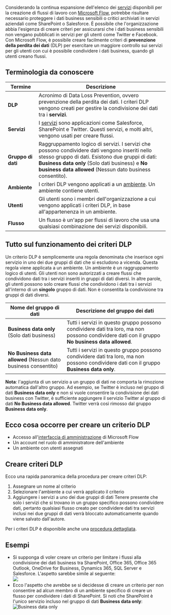 Considerando la continua espansione dell'elenco dei [servizi](https://flow.microsoft.com/services) disponibili per la creazione di flussi di lavoro con [Microsoft Flow](https://flow.microsoft.com), potrebbe risultare necessario proteggere i dati business sensibili o critici archiviati in servizi aziendali come SharePoint o Salesforce. È possibile che l'organizzazione abbia l'esigenza di creare criteri per assicurarsi che i dati business sensibili non vengano pubblicati in servizi per gli utenti come Twitter e Facebook. Con Microsoft Flow, è possibile creare facilmente criteri di **prevenzione della perdita dei dati** (DLP) per esercitare un maggiore controllo sui servizi per gli utenti con cui è possibile condividere i dati business, quando gli utenti creano flussi.  

## <a name="terms-you-should-get-familiar-with"></a>Terminologia da conoscere

| Termine | Descrizione |
| --- | --- |
| **DLP** |Acronimo di Data Loss Prevention, ovvero prevenzione della perdita dei dati. I criteri DLP vengono creati per gestire la condivisione dei dati tra i **servizi**. |
| **Servizi** |I [servizi](https://flow.microsoft.com/services) sono applicazioni come Salesforce, SharePoint e Twitter. Questi servizi, e molti altri, vengono usati per creare flussi. |
| **Gruppo di dati** |Raggruppamento logico di servizi. I servizi che possono condividere dati vengono inseriti nello stesso gruppo di dati. Esistono due gruppi di dati: **Business data only** (Solo dati business) e **No business data allowed** (Nessun dato business consentito). |
| **Ambiente** |I criteri DLP vengono applicati a un [ambiente](../environments-overview-admin.md). Un ambiente contiene utenti. |
| **Utenti** |Gli utenti sono i membri dell'organizzazione a cui vengono applicati i criteri DLP, in base all'appartenenza in un ambiente. |
| **Flusso** |Un flusso è un'app per flussi di lavoro che usa una qualsiasi combinazione dei servizi disponibili. |

## <a name="all-about-how-dlp-policies-work"></a>Tutto sul funzionamento dei criteri DLP
Un criterio DLP è semplicemente una regola denominata che inserisce ogni servizio in uno dei due gruppi di dati che si escludono a vicenda. Questa regola viene applicata a un ambiente. Un ambiente è un raggruppamento logico di utenti. Gli utenti non sono autorizzati a creare flussi che condividono dati tra i servizi inseriti in gruppi di dati diversi. In altre parole, gli utenti possono solo creare flussi che condividono i dati tra i servizi all'interno di un **singolo** gruppo di dati. Non è consentita la condivisione tra gruppi di dati diversi.  

| **Nome del gruppo di dati** | **Descrizione del gruppo dei dati** |
| --- | --- |
| **Business data only** (Solo dati business) |Tutti i servizi in questo gruppo possono condividere dati tra loro, ma non possono condividere dati con il gruppo **No business data allowed**. |
| **No Business data allowed** (Nessun dato business consentito) |Tutti i servizi in questo gruppo possono condividere dati tra loro, ma non possono condividere dati con il gruppo **Business data only**. |

**Nota**: l'aggiunta di un servizio a un gruppo di dati ne comporta la rimozione automatica dall'altro gruppo. Ad esempio, se Twitter è incluso nel gruppo di dati **Business data only** e non si vuole consentire la condivisione dei dati business con Twitter, è sufficiente aggiungere il servizio Twitter al gruppo di dati **No Business data allowed**. Twitter verrà così rimosso dal gruppo **Business data only**.

## <a name="heres-what-you-need-to-create-a-dlp"></a>Ecco cosa occorre per creare un criterio DLP
* Accesso all'[interfaccia di amministrazione](https://admin.flow.microsoft.com) di Microsoft Flow  
* Un account nel ruolo di amministratore dell'ambiente  
* Un ambiente con utenti assegnati  

## <a name="create-a-dlp-policy"></a>Creare criteri DLP
Ecco una rapida panoramica della procedura per creare criteri DLP:  

1. Assegnare un nome al criterio
2. Selezionare l'ambiente a cui verrà applicato il criterio
3. Aggiungere i servizi a uno dei due gruppi di dati Tenere presente che solo i servizi che si trovano in un gruppo specifico possono condividere dati, pertanto qualsiasi flusso creato per condividere dati tra servizi inclusi nei due gruppi di dati verrà bloccato automaticamente quando viene salvato dall'autore.  

Per i criteri DLP è disponibile anche una [procedura dettagliata](../prevent-data-loss.md).  

## <a name="examples"></a>Esempi
* Si supponga di voler creare un criterio per limitare i flussi alla condivisione dei dati business tra SharePoint, Office 365, Office 365 Outlook, OneDrive for Business, Dynamics 365, SQL Server e Salesforce. L'aspetto sarebbe simile al seguente:  
  ![](./media/learning-data-loss-prevention/a-few-business-centric-services.png)  
* Ecco l'aspetto che avrebbe se si decidesse di creare un criterio per non consentire ad alcun membro di un ambiente specifico di creare un flusso per condividere i dati di SharePoint. Si noti che SharePoint è l'unico servizio incluso nel gruppo di dati **Business data only**:  
  ![Business data only](./media/learning-data-loss-prevention/sharepoint-only-no-sharing-guided-learning.png)

